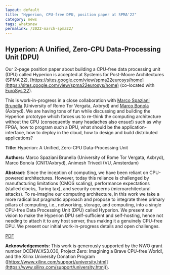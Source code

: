 ```yaml
---
layout: default
title: "Hyperion, CPU-free DPU, position paper at SPMA'22"
category: news
tags: whatsnew
permalink: /2022-march-spma22/
---
```


## Hyperion: A Unified, Zero-CPU Data-Processing Unit (DPU)

Our 2-page position paper about building a CPU-free data processing unit (DPU) called Hyperion is accepted at Systems for Post-Moore Architectures (SPMA'22), [https://sites.google.com/view/spma22eurosys/home](https://sites.google.com/view/spma22eurosys/home) (co-located with [EuroSys'22](https://2022.eurosys.org/)). 


This is work-in-progress in a close collaboration with [Marco Spaziani Brunella](https://marcospazianibrunella.github.io/) (University of Rome Tor Vergata, Axbryd) and [Marco Bonola](https://www.linkedin.com/in/marco-bonola-863697154) (Axbryd). We are having tons of fun  while discussing and building the Hyperion prototype which forces us to re-think the computing architecture without the CPU (consequently many headaches also ensue!) such as why FPGA, how to program such a DPU, what should be the application-interface, how to deploy in the cloud, how to design and build distributed applications? 


**Title:** Hyperion: A Unified, Zero-CPU Data-Processing Unit 

**Authors:** Marco Spaziani Brunella (University of Rome Tor Vergata, Axbryd), Marco Bonola (CNIT/Axbryd), Animesh Trivedi (VU, Amsterdam) 

**Abstract:** Since the inception of computing, we have been reliant on CPU-powered architectures. However, today this reliance is challenged by manufacturing limitations (CMOS scaling), performance expectations (stalled clocks, Turing tax), and security concerns (microarchitectural attacks). To re-imagine our computing architecture, in this work we take a more radical but pragmatic approach and propose to integrate three primary pillars of computing, i.e., networking, storage, and computing, into a single CPU-free Data Processing Unit (DPU) called Hyperion. We present our vision to make the Hyperion DPU self-sufficient and self-hosting, hence not needing to attach it to any host server, thus making it a genuinely CPU-free DPU. We present our initial work-in-progress details and open challenges.


[PDF](https://drive.google.com/file/d/1-AE37IIijaCFG1UupTUXWl5yZbxjEv9n/view) 


**Acknowledgements:** This work is generously supported by the NWO grant number OCENW.XS3.030, Project Zero: Imagining a Brave CPU-free World!, and the Xilinx University Donation Program ([https://www.xilinx.com/support/university.html](https://www.xilinx.com/support/university.html)).
